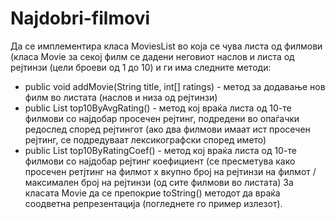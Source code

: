 # Najdobri-filmovi

Да се имплементира класа MoviesList во која се чува листа од филмови (класа Movie за секој филм се дадени неговиот наслов и листа од рејтинзи (цели броеви од 1 до 10) и ги има следните методи:

* public void addMovie(String title, int[] ratings) - метод за додавање нов филм во листата (наслов и низа од рејтинзи)
* public List<Movie> top10ByAvgRating() - метод кој враќа листа од 10-те филмови со најдобар просечен рејтинг, подредени во опаѓачки редослед според рејтингот (ако два филмови имаат ист просечен рејтинг, се подредуваат лексикографски според името)
* public List<Movie> top10ByRatingCoef() - метод кој враќа листа од 10-те филмови со најдобар рејтинг коефициент (се пресметува како просечен ретјтинг на филмот x вкупно број на рејтинзи на филмот / максимален број на рејтинзи (од сите филмови во листата)
За класата Movie да се препокрие toString() методот да враќа соодветна репрезентација (погледнете го пример излезот).
